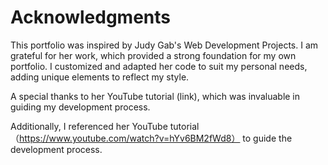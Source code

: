 # Acknowledgments
This portfolio was inspired by Judy Gab's Web Development Projects. I am grateful for her work, which provided a strong foundation for my own portfolio. I customized and adapted her code to suit my personal needs, adding unique elements to reflect my style.

A special thanks to her YouTube tutorial (link), which was invaluable in guiding my development process.

Additionally, I referenced her YouTube tutorial（https://www.youtube.com/watch?v=hYv6BM2fWd8） to guide the development process.
